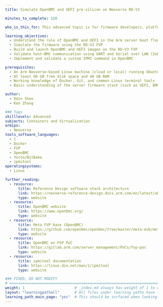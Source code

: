 ```yaml
---
title: Simulate OpenBMC and UEFI pre-silicon on Neoverse RD-V3

minutes_to_complete: 120

who_is_this_for: This advanced topic is for firmware developers, platform software engineers, and system integrators working on Arm Neoverse-based platforms. It is especially useful for developers exploring pre-silicon development, testing, and integration of Baseboard Management Controllers (BMC) with UEFI firmware. If you are building or validating server-class reference platforms such as RD-V3, before hardware is available, this Learning Path shows you how to simulate and debug the full boot path using Fixed Virtual Platforms (FVPs).

learning_objectives:
  - Understand the role of OpenBMC and UEFI in the Arm server boot flow
  - Simulate the firmware using the RD-V3 FVP
  - Build and launch OpenBMC and UEFI images on the RD-V3 FVP
  - Validate host–BMC communication using UART and Serial over LAN (SoL)
  - Implement and validate a custom IPMI command in OpenBMC

prerequisites:
  - An Arm Neoverse-based Linux machine (cloud or local) running Ubuntu 22.04 LTS
  - At least 80 GB free disk space and 48 GB RAM
  - Working knowledge of Docker, Git, and common Linux terminal tools
  - Basic understanding of the server firmware stack (such as UEFI, BMC, and TF-A)

author:
  - Odin Shen
  - Ken Zhang

### Tags
skilllevels: Advanced
subjects: Containers and Virtualization
armips:
  - Neoverse
tools_software_languages:
  - C
  - Docker
  - FVP
  - OpenBMC
  - Yocto/BitBake
  - ipmitool
operatingsystems:
  - Linux

further_reading:
  - resource:
      title: Reference Design software stack architecture
      link: https://neoverse-reference-design.docs.arm.com/en/latest/about/software_stack.html
      type: website
  - resource:
      title: OpenBMC website
      link: https://www.openbmc.org/
      type: website
  - resource:
      title: Meta FVP base (OpenBMC)
      link: https://github.com/openbmc/openbmc/tree/master/meta-evb/meta-evb-arm/meta-evb-fvp-base
      type: website
  - resource:
      title: OpenBMC on FVP PoC
      link: https://gitlab.arm.com/server_management/PoCs/fvp-poc
      type: website
  - resource:
      title: ipmitool documentation
      link: https://linux.die.net/man/1/ipmitool
      type: website

### FIXED, DO NOT MODIFY
# ================================================================================
weight: 1                       # _index.md always has weight of 1 to order correctly
layout: "learningpathall"       # All files under learning paths have this same wrapper
learning_path_main_page: "yes"  # This should be surfaced when looking for related content. Only set for _index.md of learning path content.
---
```

